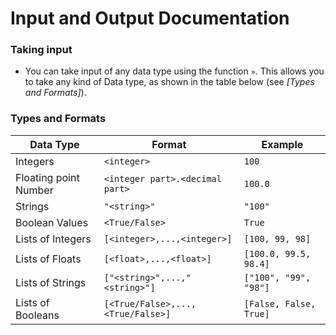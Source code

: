 # Input and Output Documentation

### Taking input
  
- You can take input of any data type using the function `»`. This allows you to take any kind of Data type, as shown in the table below (see *[Types and Formats]*).





### Types and Formats

Data Type |  Format  |  Example
 ---------|----------|-----------
Integers|`<integer>`|`100`
Floating point Number|`<integer part>.<decimal part>`|`100.0`
Strings|`"<string>"`|`"100"`
Boolean Values|`<True/False>`|`True`
Lists of Integers|`[<integer>,...,<integer>]`|`[100, 99, 98]`
Lists of Floats|`[<float>,...,<float>]`|`[100.0, 99.5, 98.4]`
Lists of Strings|`["<string>",...,"<string>"]`|`["100", "99", "98"]`
Lists of Booleans|`[<True/False>,...,<True/False>]`|`[False, False, True]`
